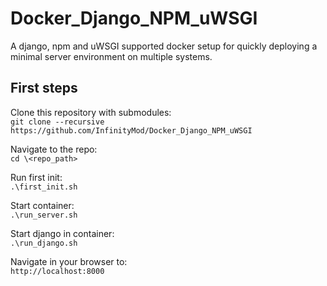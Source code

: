 # Docker_Django_NPM_uWSGI
A django, npm and uWSGI supported docker setup for quickly deploying a minimal server environment on multiple systems.

## First steps<br>
Clone this repository with submodules:<br>
`git clone --recursive https://github.com/InfinityMod/Docker_Django_NPM_uWSGI`

Navigate to the repo:<br>
`cd \<repo_path>`

Run first init:<br>
`.\first_init.sh`

Start container:<br>
`.\run_server.sh`

Start django in container:<br>
`.\run_django.sh`

Navigate in your browser to:<br>
`http://localhost:8000`
